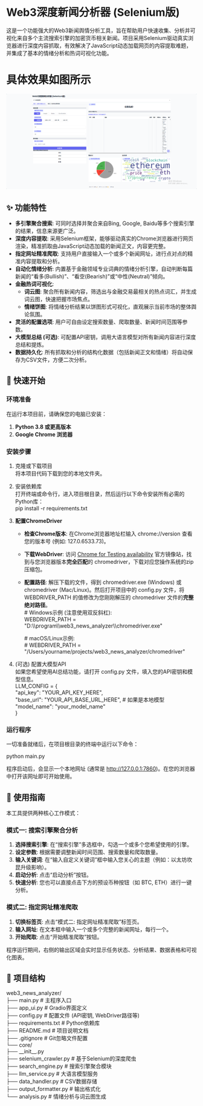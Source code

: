 # **Web3深度新闻分析器 (Selenium版)**

这是一个功能强大的Web3新闻舆情分析工具，旨在帮助用户快速收集、分析并可视化来自多个主流搜索引擎的加密货币相关新闻。项目采用Selenium驱动真实浏览器进行深度内容抓取，有效解决了JavaScript动态加载网页的内容提取难题，并集成了基本的情绪分析和热词可视化功能。
# **具体效果如图所示**
![这是前端展示](./chromedriver-win64/chromedriver-win64/show.png)
## **✨ 功能特性**

* **多引擎聚合搜索**: 可同时选择并聚合来自Bing, Google, Baidu等多个搜索引擎的结果，信息来源更广泛。  
* **深度内容提取**: 采用Selenium框架，能够驱动真实的Chrome浏览器进行网页渲染，精准抓取由JavaScript动态加载的新闻正文，内容更完整。  
* **指定网址精准爬取**: 支持用户直接输入一个或多个新闻网址，进行点对点的精准内容提取和分析。  
* **自动化情绪分析**: 内置基于金融领域专业词典的情绪分析引擎，自动判断每篇新闻的“看多(Bullish)”、“看空(Bearish)”或“中性(Neutral)”倾向。  
* **金融热词可视化**:  
  * **词云图**: 聚合所有新闻内容，筛选出与金融交易最相关的热点词汇，并生成词云图，快速把握市场焦点。  
  * **情绪饼图**: 将情绪分析结果以饼图形式可视化，直观展示当前市场的整体舆论氛围。  
* **灵活的配置选项**: 用户可自由设定搜索数量、爬取数量、新闻时间范围等参数。  
* **大模型总结 (可选)**: 可配置API密钥，调用大语言模型对所有新闻内容进行深度总结和提炼。  
* **数据持久化**: 所有抓取和分析的结构化数据（包括新闻正文和情绪）将自动保存为CSV文件，方便二次分析。

## **🚀 快速开始**

### **环境准备**

在运行本项目前，请确保您的电脑已安装：

1. **Python 3.8 或更高版本**  
2. **Google Chrome 浏览器**

### **安装步骤**

1. 克隆或下载项目  
   将本项目代码下载到您的本地文件夹。  
2. 安装依赖库  
   打开终端或命令行，进入项目根目录，然后运行以下命令安装所有必需的Python库：  
   pip install \-r requirements.txt

3. **配置ChromeDriver**  
   * **检查Chrome版本**: 在Chrome浏览器地址栏输入 chrome://version 查看您的版本号 (例如: 127.0.6533.73)。  
   * **下载WebDriver**: 访问 [Chrome for Testing availability](https://googlechromelabs.github.io/chrome-for-testing/) 官方镜像站，找到与您浏览器版本**完全匹配**的 chromedriver，下载对应您操作系统的zip压缩包。  
   * **配置路径**: 解压下载的文件，得到 chromedriver.exe (Windows) 或 chromedriver (Mac/Linux)。然后打开项目中的 config.py 文件，将 WEBDRIVER\_PATH 的值修改为您刚刚解压的 chromedriver 文件的**完整绝对路径**。  
     \# Windows示例 (注意使用双反斜杠):  
     WEBDRIVER\_PATH \= "D:\\\\program\\\\web3\_news\_analyzer\\\\chromedriver.exe"

     \# macOS/Linux示例:  
     \# WEBDRIVER\_PATH \= "/Users/yourname/projects/web3\_news\_analyzer/chromedriver"

4. (可选) 配置大模型API  
   如果您希望使用AI总结功能，请打开 config.py 文件，填入您的API密钥和模型信息。  
   LLM\_CONFIG \= {  
       "api\_key": "YOUR\_API\_KEY\_HERE",  
       "base\_url": "YOUR\_API\_BASE\_URL\_HERE", \# 如果是本地模型  
       "model\_name": "your\_model\_name"  
   }

### **运行程序**

一切准备就绪后，在项目根目录的终端中运行以下命令：

python main.py

程序启动后，会显示一个本地网址 (通常是 http://127.0.0.1:7860)。在您的浏览器中打开该网址即可开始使用。

## **📖 使用指南**

本工具提供两种核心工作模式：

### **模式一: 搜索引擎聚合分析**

1. **选择搜索引擎**: 在“搜索引擎”多选框中，勾选一个或多个您希望使用的引擎。  
2. **设定参数**: 根据需要调整新闻时间范围、搜索数量和爬取数量。  
3. **输入关键词**: 在“输入自定义关键词”框中输入您关心的主题（例如：以太坊坎昆升级影响）。  
4. **启动分析**: 点击“启动分析”按钮。  
5. **快速分析**: 您也可以直接点击下方的预设币种按钮（如 BTC, ETH）进行一键分析。

### **模式二: 指定网址精准爬取**

1. **切换标签页**: 点击“模式二: 指定网址精准爬取”标签页。  
2. **输入网址**: 在文本框中输入一个或多个完整的新闻网址，每行一个。  
3. **开始爬取**: 点击“开始精准爬取”按钮。

程序运行期间，右侧的输出区域会实时显示任务状态、分析结果、数据表格和可视化图表。

## **📁 项目结构**

web3\_news\_analyzer/  
├── main.py               \# 主程序入口  
├── app\_ui.py             \# Gradio界面定义  
├── config.py             \# 配置文件 (API密钥, WebDriver路径等)  
├── requirements.txt      \# Python依赖库  
├── README.md             \# 项目说明文档  
├── .gitignore            \# Git忽略文件配置  
└── core/  
    ├── \_\_init\_\_.py  
    ├── selenium\_crawler.py \# 基于Selenium的深度爬虫  
    ├── search\_engine.py    \# 搜索引擎聚合模块  
    ├── llm\_service.py      \# 大语言模型服务  
    ├── data\_handler.py     \# CSV数据存储  
    ├── output\_formatter.py \# 输出格式化  
    └── analysis.py         \# 情绪分析与词云图生成  
